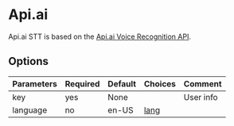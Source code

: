 # Api.ai

Api.ai STT is based on the [Api.ai Voice Recognition API](https://api.ai).

## Options

| Parameters | Required | Default | Choices    | Comment |
|------------|----------|---------|------------|---------|
| key       | yes       | None    |                                                    | User info |
| language  | no        | en-US   | [lang](https://docs.api.ai/docs/languages)         |           |
